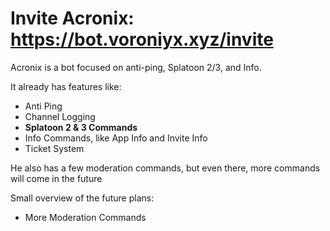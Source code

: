 Invite Acronix: https://bot.voroniyx.xyz/invite
====

Acronix is a bot focused on anti-ping, Splatoon 2/3, and Info.

It already has features like:
- Anti Ping
- Channel Logging
- **Splatoon 2 & 3 Commands** 
- Info Commands, like App Info and Invite Info
- Ticket System

He also has a few moderation commands, but even there, more commands will come in the future

Small overview of the future plans:
- More Moderation Commands

